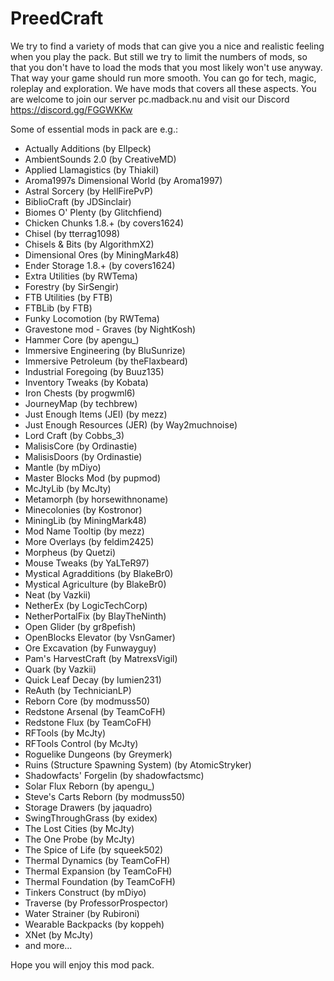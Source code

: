 # PreedCraft

We try to find a variety of mods that can give you a nice and realistic feeling when you play the pack. But still we try to limit the numbers of mods, so that you don't have to load the mods that you most likely won't use anyway. That way your game should run more smooth. You can go for tech, magic, roleplay and exploration. We have mods that covers all these aspects.
You are welcome to join our server pc.madback.nu and visit our Discord https://discord.gg/FGGWKKw


Some of essential mods in pack are e.g.:

- Actually Additions (by Ellpeck)
- AmbientSounds 2.0 (by CreativeMD)
- Applied Llamagistics (by Thiakil)
- Aroma1997s Dimensional World (by Aroma1997)
- Astral Sorcery (by HellFirePvP)
- BiblioCraft (by JDSinclair)
- Biomes O' Plenty (by Glitchfiend)
- Chicken Chunks 1.8.+ (by covers1624)
- Chisel (by tterrag1098)
- Chisels & Bits (by AlgorithmX2)
- Dimensional Ores (by MiningMark48)
- Ender Storage 1.8.+ (by covers1624)
- Extra Utilities (by RWTema)
- Forestry (by SirSengir)
- FTB Utilities (by FTB)
- FTBLib (by FTB)
- Funky Locomotion (by RWTema)
- Gravestone mod - Graves (by NightKosh)
- Hammer Core (by apengu_)
- Immersive Engineering (by BluSunrize)
- Immersive Petroleum (by theFlaxbeard)
- Industrial Foregoing (by Buuz135)
- Inventory Tweaks (by Kobata)
- Iron Chests (by progwml6)
- JourneyMap (by techbrew)
- Just Enough Items (JEI) (by mezz)
- Just Enough Resources (JER) (by Way2muchnoise)
- Lord Craft (by Cobbs_3)
- MalisisCore (by Ordinastie)
- MalisisDoors (by Ordinastie)
- Mantle (by mDiyo)
- Master Blocks Mod (by pupmod)
- McJtyLib (by McJty)
- Metamorph (by horsewithnoname)
- Minecolonies (by Kostronor)
- MiningLib (by MiningMark48)
- Mod Name Tooltip (by mezz)
- More Overlays (by feldim2425)
- Morpheus (by Quetzi)
- Mouse Tweaks (by YaLTeR97)
- Mystical Agradditions (by BlakeBr0)
- Mystical Agriculture (by BlakeBr0)
- Neat (by Vazkii)
- NetherEx (by LogicTechCorp)
- NetherPortalFix (by BlayTheNinth)
- Open Glider (by gr8pefish)
- OpenBlocks Elevator (by VsnGamer)
- Ore Excavation (by Funwayguy)
- Pam's HarvestCraft (by MatrexsVigil)
- Quark (by Vazkii)
- Quick Leaf Decay (by lumien231)
- ReAuth (by TechnicianLP)
- Reborn Core (by modmuss50)
- Redstone Arsenal (by TeamCoFH)
- Redstone Flux (by TeamCoFH)
- RFTools (by McJty)
- RFTools Control (by McJty)
- Roguelike Dungeons (by Greymerk)
- Ruins (Structure Spawning System) (by AtomicStryker)
- Shadowfacts' Forgelin (by shadowfactsmc)
- Solar Flux Reborn (by apengu_)
- Steve's Carts Reborn (by modmuss50)
- Storage Drawers (by jaquadro)
- SwingThroughGrass (by exidex)
- The Lost Cities (by McJty)
- The One Probe (by McJty)
- The Spice of Life (by squeek502)
- Thermal Dynamics (by TeamCoFH)
- Thermal Expansion (by TeamCoFH)
- Thermal Foundation (by TeamCoFH)
- Tinkers Construct (by mDiyo)
- Traverse (by ProfessorProspector)
- Water Strainer (by Rubironi)
- Wearable Backpacks (by koppeh)
- XNet (by McJty)
- and more...

 Hope you will enjoy this mod pack.
